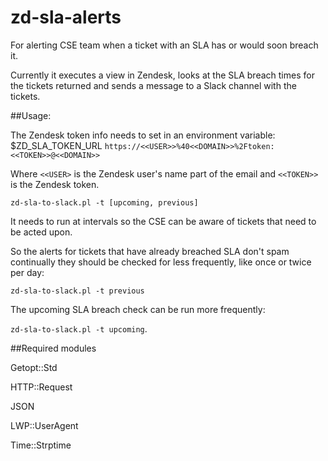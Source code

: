 # zd-sla-alerts
For alerting CSE team when a ticket with an SLA has or would soon breach it.

Currently it executes a view in Zendesk, looks at the SLA breach times for the tickets returned and sends a message to a Slack channel with the tickets.

##Usage:

The Zendesk token info needs to set in an environment variable: $ZD_SLA_TOKEN_URL 
`https://<<USER>>%40<<DOMAIN>>%2Ftoken:<<TOKEN>>@<<DOMAIN>>`

Where `<<USER>` is the Zendesk user's name part of the email and `<<TOKEN>>` is the Zendesk token.

`zd-sla-to-slack.pl -t [upcoming, previous] `

It needs to run at intervals so the CSE can be aware of tickets that need to be acted upon.

So the alerts for tickets that have already breached SLA don't spam continually they should be checked for less frequently, like once or twice per day: 

`zd-sla-to-slack.pl -t previous`

The upcoming SLA breach check can be run more frequently:

`zd-sla-to-slack.pl -t upcoming`.



##Required modules

Getopt::Std

HTTP::Request

JSON

LWP::UserAgent

Time::Strptime
